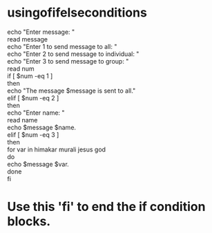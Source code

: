 # usingofifelseconditions

echo "Enter message: " <br>
read message <br>
echo "Enter 1 to send message to all: " <br>
echo "Enter 2 to send message to individual: " <br>
echo "Enter 3 to send message to group: " <br>
read num <br>
if [ $num -eq 1 ] <br>
then <br>
  echo "The message $message is sent to all." <br>
elif [ $num -eq 2 ] <br>
  then <br>
    echo "Enter name: " <br>
    read name <br>
    echo $message $name. <br>
elif [ $num -eq 3 ] <br>
then <br>
  for var in himakar murali jesus god <br>
  do <br>
   echo $message $var. <br>
  done <br>
fi <br>
# Use this 'fi' to end the if condition blocks.
